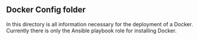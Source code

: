 ## Docker Config folder

In this directory is all information necessary for the deployment of a Docker.
Currently there is only the Ansible playbook role for installing Docker.